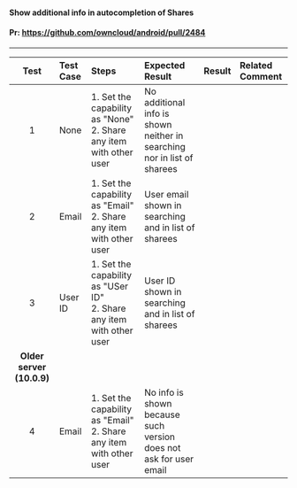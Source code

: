#### Show additional info in autocompletion of Shares 

#### Pr: https://github.com/owncloud/android/pull/2484

---

 
| Test | Test Case | Steps | Expected Result | Result | Related Comment
| :----: | :-------- | :---- | :-------------- | :-----: | :------
| 1 | None | 1. Set the capability as "None"<br>2. Share any item with other user | No additional info is shown neither in searching nor in list of sharees |  | |
| 2 | Email | 1. Set the capability as "Email"<br>2. Share any item with other user | User email shown in searching and in list of sharees | | |
| 3 | User ID | 1. Set the capability as "USer ID"<br>2. Share any item with other user | User ID shown in searching and in list of sharees |  | |
|**Older server (10.0.9)**||||||
| 4 | Email | 1. Set the capability as "Email"<br>2. Share any item with other user | No info is shown because such version does not ask for user email |  | |